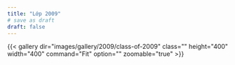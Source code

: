```yaml
---
title: "Lớp 2009"
# save as draft
draft: false
---
```


{{< gallery dir="images/gallery/2009/class-of-2009" class="" height="400" width="400" command="Fit" option="" zoomable="true" >}}
